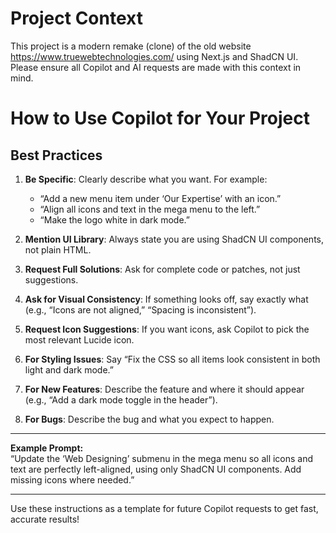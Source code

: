 # Project Context

This project is a modern remake (clone) of the old website https://www.truewebtechnologies.com/ using Next.js and ShadCN UI. Please ensure all Copilot and AI requests are made with this context in mind.

# How to Use Copilot for Your Project

## Best Practices

1. **Be Specific**: Clearly describe what you want. For example:
   - “Add a new menu item under ‘Our Expertise’ with an icon.”
   - “Align all icons and text in the mega menu to the left.”
   - “Make the logo white in dark mode.”

2. **Mention UI Library**: Always state you are using ShadCN UI components, not plain HTML.

3. **Request Full Solutions**: Ask for complete code or patches, not just suggestions.

4. **Ask for Visual Consistency**: If something looks off, say exactly what (e.g., “Icons are not aligned,” “Spacing is inconsistent”).

5. **Request Icon Suggestions**: If you want icons, ask Copilot to pick the most relevant Lucide icon.

6. **For Styling Issues**: Say “Fix the CSS so all items look consistent in both light and dark mode.”

7. **For New Features**: Describe the feature and where it should appear (e.g., “Add a dark mode toggle in the header”).

8. **For Bugs**: Describe the bug and what you expect to happen.

---

**Example Prompt:**  
“Update the ‘Web Designing’ submenu in the mega menu so all icons and text are perfectly left-aligned, using only ShadCN UI components. Add missing icons where needed.”

---

Use these instructions as a template for future Copilot requests to get fast, accurate results!

